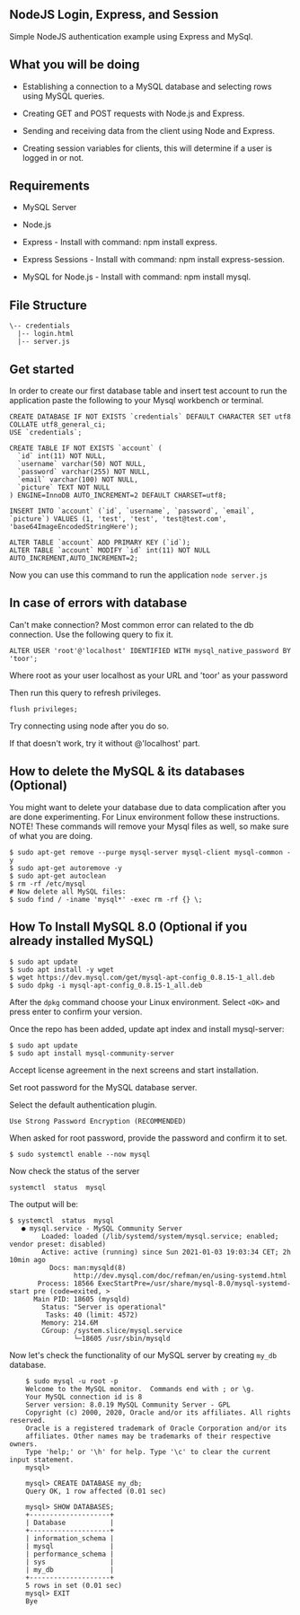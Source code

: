 ## NodeJS Login, Express, and Session
Simple NodeJS authentication example using Express and MySql.

## What you will be doing
* Establishing a connection to a MySQL database and selecting rows using MySQL queries.

* Creating GET and POST requests with Node.js and Express.

* Sending and receiving data from the client using Node and Express.

* Creating session variables for clients, this will determine if a user is logged in or not.

## Requirements
* MySQL Server

* Node.js

* Express - Install with command: npm install express.

* Express Sessions - Install with command: npm install express-session.

* MySQL for Node.js - Install with command: npm install mysql.


## File Structure
```
\-- credentials
  |-- login.html
  |-- server.js
```

## Get started
In order to create our first database table and insert test account to run the application paste the following to your Mysql workbench or terminal.
```
CREATE DATABASE IF NOT EXISTS `credentials` DEFAULT CHARACTER SET utf8 COLLATE utf8_general_ci;
USE `credentials`;

CREATE TABLE IF NOT EXISTS `account` (
  `id` int(11) NOT NULL,
  `username` varchar(50) NOT NULL,
  `password` varchar(255) NOT NULL,
  `email` varchar(100) NOT NULL,
  `picture` TEXT NOT NULL
) ENGINE=InnoDB AUTO_INCREMENT=2 DEFAULT CHARSET=utf8;

INSERT INTO `account` (`id`, `username`, `password`, `email`, `picture`) VALUES (1, 'test', 'test', 'test@test.com', 'base64ImageEncodedStringHere');

ALTER TABLE `account` ADD PRIMARY KEY (`id`);
ALTER TABLE `account` MODIFY `id` int(11) NOT NULL AUTO_INCREMENT,AUTO_INCREMENT=2;
```

Now you can use this command to run the application
```node server.js```

## In case of errors with database
Can't make connection? Most common error can related to the db connection. Use the following query to fix it.

```ALTER USER 'root'@'localhost' IDENTIFIED WITH mysql_native_password BY 'toor';```

Where root as your user localhost as your URL and 'toor' as your password
   
Then run this query to refresh privileges.

```flush privileges;```
   
Try connecting using node after you do so.
   
If that doesn't work, try it without @'localhost' part.

## How to delete the MySQL & its databases (Optional)
You might want to delete your database due to data complication after you are done experimenting. For Linux environment follow these instructions.
NOTE! These commands will remove your Mysql files as well, so make sure of what you are doing. 
```
$ sudo apt-get remove --purge mysql-server mysql-client mysql-common -y
$ sudo apt-get autoremove -y
$ sudo apt-get autoclean
$ rm -rf /etc/mysql
# Now delete all MySQL files:
$ sudo find / -iname 'mysql*' -exec rm -rf {} \;
``` 

## How To Install MySQL 8.0 (Optional if you already installed MySQL)
```
$ sudo apt update
$ sudo apt install -y wget
$ wget https://dev.mysql.com/get/mysql-apt-config_0.8.15-1_all.deb
$ sudo dpkg -i mysql-apt-config_0.8.15-1_all.deb
```

After the ```dpkg``` command choose your Linux environment. Select ```<OK>``` and press enter to confirm your version.

Once the repo has been added, update apt index and install mysql-server:

```
$ sudo apt update
$ sudo apt install mysql-community-server
```
Accept license agreement in the next screens and start installation.

Set root password for the MySQL database server.

Select the default authentication plugin.

```Use Strong Password Encryption (RECOMMENDED)```

When asked for root password, provide the password and confirm it to set.

```$ sudo systemctl enable --now mysql```

Now check the status of the server

```systemctl  status  mysql```

The output will be:
```
$ systemctl  status  mysql
   ● mysql.service - MySQL Community Server
        Loaded: loaded (/lib/systemd/system/mysql.service; enabled; vendor preset: disabled)
        Active: active (running) since Sun 2021-01-03 19:03:34 CET; 2h 10min ago
          Docs: man:mysqld(8)
                http://dev.mysql.com/doc/refman/en/using-systemd.html
       Process: 18566 ExecStartPre=/usr/share/mysql-8.0/mysql-systemd-start pre (code=exited, >
      Main PID: 18605 (mysqld)
        Status: "Server is operational"
         Tasks: 40 (limit: 4572)
        Memory: 214.6M
        CGroup: /system.slice/mysql.service
                └─18605 /usr/sbin/mysqld
```

Now let's check the functionality of our MySQL server by creating ```my_db``` database.
```
    $ sudo mysql -u root -p
    Welcome to the MySQL monitor.  Commands end with ; or \g.
    Your MySQL connection id is 8
    Server version: 8.0.19 MySQL Community Server - GPL
    Copyright (c) 2000, 2020, Oracle and/or its affiliates. All rights reserved.
    Oracle is a registered trademark of Oracle Corporation and/or its
    affiliates. Other names may be trademarks of their respective owners.
    Type 'help;' or '\h' for help. Type '\c' to clear the current input statement.
    mysql> 
    
    mysql> CREATE DATABASE my_db;
    Query OK, 1 row affected (0.01 sec)
    
    mysql> SHOW DATABASES;
    +--------------------+
    | Database           |
    +--------------------+
    | information_schema |
    | mysql              |
    | performance_schema |
    | sys                |
    | my_db              |
    +--------------------+
    5 rows in set (0.01 sec)
    mysql> EXIT
    Bye
```